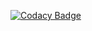 [![Codacy Badge](https://api.codacy.com/project/badge/Grade/8fa954b86fde4efeb01f541cbe23d56b)](https://www.codacy.com/app/white_bread/skill-exchange-frontend?utm_source=github.com&utm_medium=referral&utm_content=drum-IT/skill-exchange-frontend&utm_campaign=Badge_Grade)
